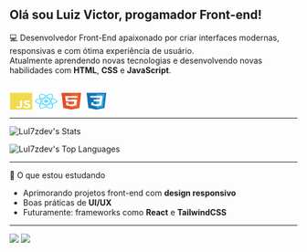 ## Olá sou Luiz Victor, progamador Front-end!

💻 Desenvolvedor Front-End apaixonado por criar interfaces modernas, responsivas e com ótima experiência de usuário.  
Atualmente aprendendo novas tecnologias e desenvolvendo novas habilidades com **HTML**, **CSS** e **JavaScript**.  

<div style="display: inline_block"><br>
  <img align="center" alt="Rafa-Js" height="30" width="40" src="https://raw.githubusercontent.com/devicons/devicon/master/icons/javascript/javascript-plain.svg">
  <img align="center" alt="Rafa-React" height="30" width="40" src="https://raw.githubusercontent.com/devicons/devicon/master/icons/react/react-original.svg">
  <img align="center" alt="Rafa-HTML" height="30" width="40" src="https://raw.githubusercontent.com/devicons/devicon/master/icons/html5/html5-original.svg">
  <img align="center" alt="Rafa-CSS" height="30" width="40" src="https://raw.githubusercontent.com/devicons/devicon/master/icons/css3/css3-original.svg">
</div>

---
![LuI7zdev's Stats](https://github-readme-stats.vercel.app/api?username=LuI7zdev&theme=vue-dark&show_icons=true&hide_border=true&count_private=true)

![LuI7zdev's Top Languages](https://github-readme-stats.vercel.app/api/top-langs/?username=LuI7zdev&theme=vue-dark&show_icons=true&hide_border=true&layout=compact)

---

🌱 O que estou estudando
- Aprimorando projetos front-end com **design responsivo**
- Boas práticas de **UI/UX**
- Futuramente: frameworks como **React** e **TailwindCSS**

---

<div> 
  <a href = "mailto:luizfire40@gmail.com"><img src="https://img.shields.io/badge/-Gmail-%23333?style=for-the-badge&logo=gmail&logoColor=white" target="_blank"></a>
  <a href="https://www.linkedin.com/in/luiz-victor-santos-assun%C3%A7%C3%A3o-bb10a7348/" target="_blank"><img src="https://img.shields.io/badge/-LinkedIn-%230077B5?style=for-the-badge&logo=linkedin&logoColor=white" target="_blank"></a> 
  
</div>
